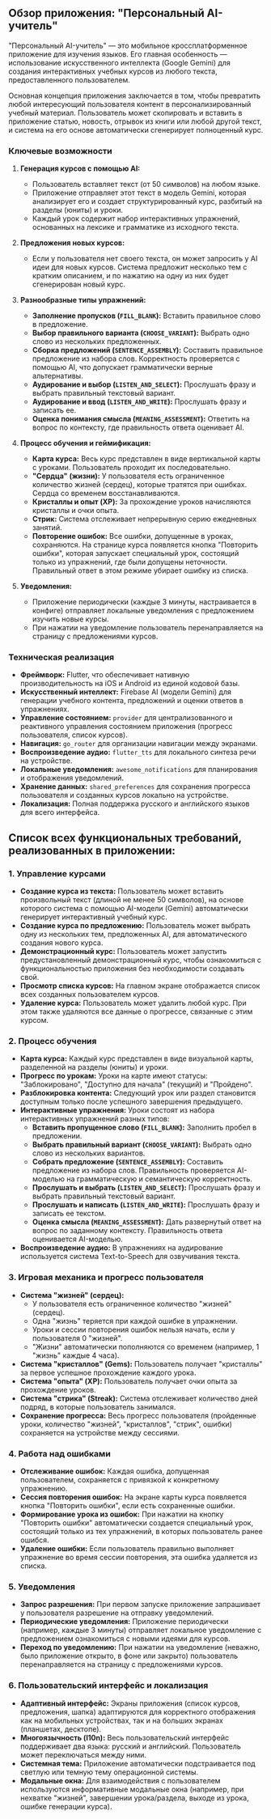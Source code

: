## **Обзор приложения: "Персональный AI-учитель"**

"Персональный AI-учитель" — это мобильное кроссплатформенное приложение для изучения языков. Его главная особенность — использование искусственного интеллекта (Google Gemini) для создания интерактивных учебных курсов из любого текста, предоставленного пользователем.

Основная концепция приложения заключается в том, чтобы превратить любой интересующий пользователя контент в персонализированный учебный материал. Пользователь может скопировать и вставить в приложение статью, новость, отрывок из книги или любой другой текст, и система на его основе автоматически сгенерирует полноценный курс.

### **Ключевые возможности**

1.  **Генерация курсов с помощью AI:**
    *   Пользователь вставляет текст (от 50 символов) на любом языке.
    *   Приложение отправляет этот текст в модель Gemini, которая анализирует его и создает структурированный курс, разбитый на разделы (юниты) и уроки.
    *   Каждый урок содержит набор интерактивных упражнений, основанных на лексике и грамматике из исходного текста.

2.  **Предложения новых курсов:**
    *   Если у пользователя нет своего текста, он может запросить у AI идеи для новых курсов. Система предложит несколько тем с кратким описанием, и по нажатию на одну из них будет сгенерирован новый курс.

3.  **Разнообразные типы упражнений:**
    *   **Заполнение пропусков (`FILL_BLANK`):** Вставить правильное слово в предложение.
    *   **Выбор правильного варианта (`CHOOSE_VARIANT`):** Выбрать одно слово из нескольких предложенных.
    *   **Сборка предложений (`SENTENCE_ASSEMBLY`):** Составить правильное предложение из набора слов. Корректность проверяется с помощью AI, что допускает грамматически верные альтернативы.
    *   **Аудирование и выбор (`LISTEN_AND_SELECT`):** Прослушать фразу и выбрать правильный текстовый вариант.
    *   **Аудирование и ввод (`LISTEN_AND_WRITE`):** Прослушать фразу и записать ее.
    *   **Оценка понимания смысла (`MEANING_ASSESSMENT`):** Ответить на вопрос по контексту, где правильность ответа оценивает AI.

4.  **Процесс обучения и геймификация:**
    *   **Карта курса:** Весь курс представлен в виде вертикальной карты с уроками. Пользователь проходит их последовательно.
    *   **"Сердца" (жизни):** У пользователя есть ограниченное количество жизней (сердец), которые тратятся при ошибках. Сердца со временем восстанавливаются.
    *   **Кристаллы и опыт (XP):** За прохождение уроков начисляются кристаллы и очки опыта.
    *   **Стрик:** Система отслеживает непрерывную серию ежедневных занятий.
    *   **Повторение ошибок:** Все ошибки, допущенные в уроках, сохраняются. На странице курса появляется кнопка "Повторить ошибки", которая запускает специальный урок, состоящий только из упражнений, где были допущены неточности. Правильный ответ в этом режиме убирает ошибку из списка.

5.  **Уведомления:**
    *   Приложение периодически (каждые 3 минуты, настраивается в конфиге) отправляет локальные уведомления с предложением изучить новые курсы.
    *   При нажатии на уведомление пользователь перенаправляется на страницу с предложениями курсов.

### **Техническая реализация**

*   **Фреймворк:** Flutter, что обеспечивает нативную производительность на iOS и Android из единой кодовой базы.
*   **Искусственный интеллект:** Firebase AI (модели Gemini) для генерации учебного контента, предложений и оценки ответов в упражнениях.
*   **Управление состоянием:** `provider` для централизованного и реактивного управления состоянием приложения (прогресс пользователя, список курсов).
*   **Навигация:** `go_router` для организации навигации между экранами.
*   **Воспроизведение аудио:** `flutter_tts` для локального синтеза речи на устройстве.
*   **Локальные уведомления:** `awesome_notifications` для планирования и отображения уведомлений.
*   **Хранение данных:** `shared_preferences` для сохранения прогресса пользователя и созданных курсов локально на устройстве.
*   **Локализация:** Полная поддержка русского и английского языков для всего интерфейса.


## Cписок всех функциональных требований, реализованных в приложении:

### **1. Управление курсами**
*   **Создание курса из текста:** Пользователь может вставить произвольный текст (длиной не менее 50 символов), на основе которого система с помощью AI-модели (Gemini) автоматически генерирует интерактивный учебный курс.
*   **Создание курса по предложению:** Пользователь может выбрать одну из нескольких тем, предложенных AI, для автоматического создания нового курса.
*   **Демонстрационный курс:** Пользователь может запустить предустановленный демонстрационный курс, чтобы ознакомиться с функциональностью приложения без необходимости создавать свой.
*   **Просмотр списка курсов:** На главном экране отображается список всех созданных пользователем курсов.
*   **Удаление курса:** Пользователь может удалить любой курс. При этом также удаляются все данные о прогрессе, связанные с этим курсом.

### **2. Процесс обучения**
*   **Карта курса:** Каждый курс представлен в виде визуальной карты, разделенной на разделы (юниты) и уроки.
*   **Прогресс по урокам:** Уроки на карте имеют статусы: "Заблокировано", "Доступно для начала" (текущий) и "Пройдено".
*   **Разблокировка контента:** Следующий урок или раздел становится доступным только после успешного завершения предыдущего.
*   **Интерактивные упражнения:** Уроки состоят из набора интерактивных упражнений разных типов:
    *   **Вставить пропущенное слово (`FILL_BLANK`):** Заполнить пробел в предложении.
    *   **Выбрать правильный вариант (`CHOOSE_VARIANT`):** Выбрать одно слово из нескольких вариантов.
    *   **Собрать предложение (`SENTENCE_ASSEMBLY`):** Составить предложение из набора слов. Правильность проверяется AI-моделью на грамматическую и семантическую корректность.
    *   **Прослушать и выбрать (`LISTEN_AND_SELECT`):** Прослушать фразу и выбрать правильный текстовый вариант.
    *   **Прослушать и написать (`LISTEN_AND_WRITE`):** Прослушать фразу и записать ее текстом.
    *   **Оценка смысла (`MEANING_ASSESSMENT`):** Дать развернутый ответ на вопрос по заданному контексту. Правильность ответа оценивается AI-моделью.
*   **Воспроизведение аудио:** В упражнениях на аудирование используется система Text-to-Speech для озвучивания текста.

### **3. Игровая механика и прогресс пользователя**
*   **Система "жизней" (сердец):**
    *   У пользователя есть ограниченное количество "жизней" (сердец).
    *   Одна "жизнь" теряется при каждой ошибке в упражнении.
    *   Уроки и сессии повторения ошибок нельзя начать, если у пользователя 0 "жизней".
    *   "Жизни" автоматически пополняются со временем (например, 1 "жизнь" каждые 4 часа).
*   **Система "кристаллов" (Gems):** Пользователь получает "кристаллы" за первое успешное прохождение каждого урока.
*   **Система "опыта" (XP):** Пользователь получает очки опыта за прохождение уроков.
*   **Система "стрика" (Streak):** Система отслеживает количество дней подряд, в которые пользователь занимался.
*   **Сохранение прогресса:** Весь прогресс пользователя (пройденные уроки, количество "жизней", "кристаллов", "стрик", ошибки) сохраняется на устройстве между сессиями.

### **4. Работа над ошибками**
*   **Отслеживание ошибок:** Каждая ошибка, допущенная пользователем, сохраняется с привязкой к конкретному упражнению.
*   **Сессия повторения ошибок:** На экране карты курса появляется кнопка "Повторить ошибки", если есть сохраненные ошибки.
*   **Формирование урока из ошибок:** При нажатии на кнопку "Повторить ошибки" автоматически создается специальный урок, состоящий только из тех упражнений, в которых пользователь ранее ошибся.
*   **Удаление ошибки:** Если пользователь правильно выполняет упражнение во время сессии повторения, эта ошибка удаляется из списка.

### **5. Уведомления**
*   **Запрос разрешения:** При первом запуске приложение запрашивает у пользователя разрешение на отправку уведомлений.
*   **Периодические уведомления:** Приложение периодически (например, каждые 3 минуты) отправляет локальное уведомление с предложением ознакомиться с новыми идеями для курсов.
*   **Переход по уведомлению:** При нажатии на уведомление (неважно, было приложение открыто, в фоне или закрыто) пользователь перенаправляется на страницу с предложениями курсов.

### **6. Пользовательский интерфейс и локализация**
*   **Адаптивный интерфейс:** Экраны приложения (список курсов, предложения, шапка) адаптируются для корректного отображения как на мобильных устройствах, так и на больших экранах (планшетах, десктопе).
*   **Многоязычность (l10n):** Весь пользовательский интерфейс поддерживает два языка: русский и английский. Пользователь может переключаться между ними.
*   **Системная тема:** Приложение автоматически подстраивается под светлую или темную тему операционной системы.
*   **Модальные окна:** Для взаимодействия с пользователем используются информативные модальные окна (например, при нехватке "жизней", завершении урока/раздела, выходе из урока, ошибке генерации курса).